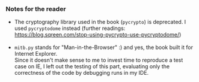 ### Notes for the reader

- The cryptography library used in the book (`pycrypto`) is deprecated. I used `pycryptodome` instead (further readings: https://blog.sqreen.com/stop-using-pycrypto-use-pycryptodome/)
<br><br>
- `mitb.py` stands for "Man-in-the-Browser" :) and yes, the book built it for Internet Explorer. <br> Since it doesn't make sense to me to invest time to reproduce a test case on IE, I left out the testing of this part, evaluating only the correctness of the code by debugging runs in my IDE.

